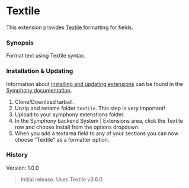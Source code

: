 # Textile

This extension provides [Textile](https://github.com/textile/php-textile) formatting for fields.

### Synopsis

Format text using Textile syntax.

### Installation & Updating

Information about [installing and updating extensions](http://getsymphony.com/learn/tasks/view/install-an-extension/) can be found in the [Symphony documentation](http://getsymphony.com/learn/).

1. Clone/Download tarball.
2. Unzip and rename folder `textile`. This step is very important!
3. Upload to your symphony extenstions folder.
4. In the Symphony backend System | Extensions area, click the Textile row and choose Install from the options dropdown.
5. When you add a textarea field to any of your sections you can now choose "Textile" as a formatter option.

### History

Version: 1.0.0

> Initial release. Uses Textile v3.6.0
